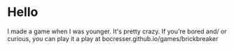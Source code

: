 # Hello
I made a game when I was younger. It's pretty crazy. If you're bored and/ or curious, you can play it a play at bocresser.github.io/games/brickbreaker

